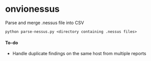 # onvionessus
Parse and merge .nessus file into CSV

```
python parse-nessus.py <directory containing .nessus files>
```
#### **To-do**
*   Handle duplicate findings on the same host from multiple reports